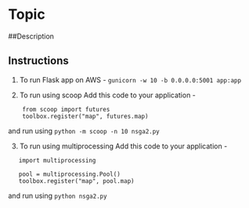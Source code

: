 # Topic
##Description
## Instructions
1. To run Flask app on AWS - ```gunicorn -w 10 -b 0.0.0.0:5001 app:app```

2. To run using scoop 
Add this code to your application - 
```
    from scoop import futures
    toolbox.register("map", futures.map) 
```
 
 and run using ``` python -m scoop -n 10 nsga2.py ```
 
 3. To run using multiprocessing
 Add this code to your application - 
 ``` 
    import multiprocessing

    pool = multiprocessing.Pool()
    toolbox.register("map", pool.map)
 ```
    
and run using ```python nsga2.py ```
    
